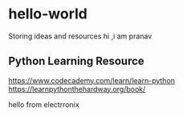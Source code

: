 # hello-world
Storing ideas and resources
hi ,i am pranav 

## Python Learning Resource
https://www.codecademy.com/learn/learn-python
https://learnpythonthehardway.org/book/

hello from electrronix
